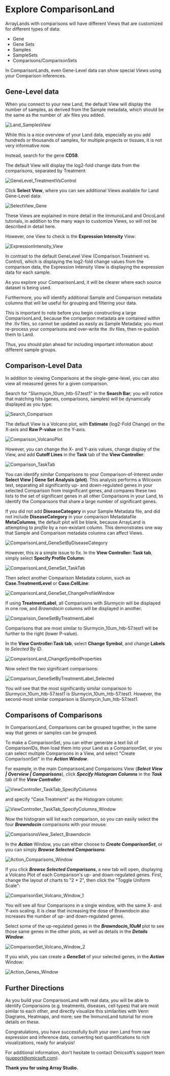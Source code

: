 # Explore ComparisonLand

ArrayLands with comparisons will have different Views that are customized for different types of data:

* Gene
* Gene Sets
* Samples
* SampleSets
* Comparisons/ComparisonSets

In ComparisonLands, even Gene-Level data can show special *Views* using your Comparison inferences.

## Gene-Level data

When you connect to your new Land, the default View will display the number of samples,
as derived from the Sample metadata, which should be the same as the number of .alv files you added.

![Land_SamplesView](images/Land_SamplesView.png)

While this is a nice overview of your Land data, especially as you add hundreds or thousands of samples, for multiple projects or tissues, it is not very informative now.

Instead, search for the gene **CD58**.

The default View will display the log2-fold change data from the comparisons,
separated by Treatment:

![GeneLevel_TreatmentVsControl](images/GeneLevel_TreatmentVsControl.png)

Click **Select View**, where you can see additional Views available for Land Gene-Level data:

![SelectView_Gene](images/SelectView_Gene.png)

These Views are explained in more detail in the ImmunoLand and OncoLand tutorials, in addition to the many ways to customize Views, so will not be described in detail here.

However, one View to check is the **Expression Intensity** View:

![ExpressionIntensity_View](images/ExpressionIntensity_View.png)

In contrast to the default GeneLevel View (Comparison.Treatment vs. Control), which is displaying the log2-fold change values from the comparison data, the Expression Intensity View is displaying the expression data for each sample.

As you explore your ComparisonLand, it will be clearer where each source dataset is being used.

Furthermore, you will identify additional Sample and Comparison metadata columns that will be useful
for grouping and filtering your data.

This is important to note before you begin constructing a large ComparisonLand, because the comparison metadata are contained within the .tlv files, so cannot be updated as easily as Sample Metadata; you must re-process your comparisons and over-write the .tlv files, then re-publish them to Land.

Thus, you should plan ahead for including important information about different sample groups.

## Comparison-Level Data

In addition to viewing Comparisons at the single-gene-level, you can also view all measured genes for a given comparison.

Search for "Slurmycin_10um_htb-57.test1" in the **Search Bar**; you will notice that matching hits (genes, comparisons, samples) will be dynamically displayed as you type:

![Search_Comparison](images/Search_Comparison.png)

The default View is a Volcano plot, with **Estimate** (log2-Fold Change) on the X-axis and **Raw P-value** on the Y-axis.

![Comparison_VolcanoPlot](images/Comparison_VolcanoPlot.png)

However, you can change the X- and Y-axis values, change display of the View, and add **Cutoff Lines** in the **Task** tab of the **View Controller**:

![Comparison_TaskTab](images/Comparison_TaskTab.png)

You can identify similar Comparisons to your Comparison-of-Interest under **Select View | Gene Set Analysis (plot)**. This analysis performs a Wilcoxon test, separating all significantly up- and down-regulated genes in your selected Comparison from insignificant genes, and compares these two lists to the set of significant genes in all other Comparisons in your Land, to identify the Comparisons that share a large number of significant genes.

If you did not add **DiseaseCategory** in your Sample Metadata file, and did not include **DiseaseCategory** in your comparison Metadatafile **MetaColumns**, the default plot will be blank, because ArrayLand is attempting to *profile* by a non-existant column. This demonstrates one way that Sample and Comparison metadata columns can affect Views.

![ComparisonLand_GeneSetByDiseaseCategory](images/ComparisonLand_GeneSetByDiseaseCategory.png)

However, this is a simple issue to fix. In the **View Controller: Task tab**, simply select **Specify Profile Column**:

![ComparisonLand_GeneSet_TaskTab](images/ComparisonLand_GeneSet_TaskTab.png)

Then select another Comparison Metadata column, such as **Case.TreatmentLevel** or **Case.CellLine**:

![ComparisonLand_GeneSet_ChangeProfileWindow](images/ComparisonLand_GeneSet_ChangeProfileWindow.png)

If using **TreatmentLabel**, all Comparisons with *Slurmycin* will be displayed in one row, and *Brawndocin* columns will be displayed in another.

![Comparison_GeneSetByTreatmentLabel](images/Comparison_GeneSetByTreatmentLabel.png)

Comparisons that are most similar to Slurmycin_10um_htb-57.test1 will be further to the right (lower P-value).

In the **View Controller:Task tab**, select **Change Symbol**, and change **Labels** to *Selected* By *ID*.

![ComparisonLand_ChangeSymbolProperties](images/ComparisonLand_ChangeSymbolProperties.png)

Now select the two significant comparisons:

![Comparison_GeneSetByTreatmentLabel_Selected](images/Comparison_GeneSetByTreatmentLabel_Selected.png)

You will see that the most significantly similar comparison to Slurmycin_10um_htb-57.test1 is Slurmycin_10um_htb-57.test1. However, the second-most similar comparison is Slurmycin_1um_htb-57.test1.

## Comparisons of Comparisons

In ComparisonLand, Comparisons can be grouped together, in the same way that genes or samples can be grouped.

To make a ComparisonSet, you can either generate a text list of ComparisonIDs, then load them into your Land as a ComparisonSet, or you can select multiple Comparisons in a View, and select "Create ComparisonSet" in the ***Action Window***.

For example, in the main ComparisonLand Comparisons View (***Select View | Overview | Comparisons***),
click ***Specify Histogram Columns*** in the ***Task*** tab of the ***View Controller***:

![ViewController_TaskTab_SpecifyColumns](images/ViewController_TaskTab_SpecifyColumns.png)

and specify "Case.Treatment" as the Histogram column:

![ViewController_TaskTab_SpecifyColumns_Window](images/ViewController_TaskTab_SpecifyColumns_Window.png)

Now the histogram will list each comparison, so you can easily select the four ***Brawndocin*** comparisons with your mouse:

![ComparisonsView_Select_Brawndocin](images/ComparisonsView_Select_Brawndocin.png)

In the ***Action*** Window, you can either choose to ***Create ComparisonSet***, or you can simply ***Browse Selected Comparisons***:

![Action_Comparisons_Window](images/Action_Comparisons_Window.png)

If you click ***Browse Selected Comparisons***, a new tab will open, displaying a Volcano Plot of each Comparison's up- and down-regulated genes. First, change the layout of charts to "2 * 2", then click the "Toggle Uniform Scale":

![ComparisonSet_Volcano_Window_1](images/ComparisonSet_Volcano_Window_1.png)

You will see all four Comparisons in a single window, with the same X- and Y-axis scaling. It is clear that increasing the dose of Brawndocin also increases the number of up- and down-regulated genes.

Select some of the up-regulated genes in the ***Brawndocin_10uM*** plot to see those same genes in the other plots, as well as details in the ***Details Window***.

![ComparisonSet_Volcano_Window_2](images/ComparisonSet_Volcano_Window_2.png)

If you wish, you can create a ***GeneSet*** of your selected genes, in the ***Action*** Window:

![Action_Genes_Window](images/Action_Genes_Window.png)

## Further Directions

As you build your ComparisonLand with real data, you will be able to identify Comparisons (e.g. treatments, diseases, cell types) that are most similar to each other, and directly visualize this similarities with Venn Diagrams, Heatmaps, and more; see the ImmunoLand tutorial for more details on these.

Congratulations, you have successfully built your own Land from raw expression and inference data,
converting text quantifications to rich visualizations, ready for analysis!

For additional information, don’t hesitate to contact Omicsoft’s support team (support@omicsoft.com).

**Thank you for using Array Studio.**
